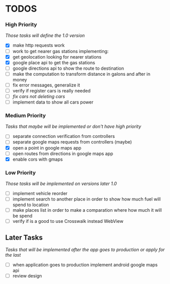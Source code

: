 # TODOS

### High Priority
*Those tasks will define the 1.0 version*

- [x] make http requests work
- [ ] work to get nearer gas stations implementing:
 - [x] get geolocation looking for nearer stations
 - [x] google place api to get the gas stations
 - [ ] google directions api to show the route to destination
- [ ] make the computation to transform distance in galons and after in money
- [ ] fix error messages, generalize it
- [ ] verify if register cars is really needed
- [ ] *fix cars not deleting cars*
- [ ] implement data to show all cars power

### Medium Priority
*Tasks that maybe will be implemented or don't have high priority*
- [ ] separate connection verification from controllers
- [ ] separate google maps requests from controllers (maybe)
- [x] open a point in google maps app
- [ ] open routes from directions in google maps app
- [x] enable cors with gmaps

### Low Priority
*Those tasks will be implemented on versions later 1.0*

- [ ] implement vehicle reorder
- [ ] implement search to another place in order to show how much fuel will spend to location
- [ ] make places list in order to make a comparation where how much it will be spend
- [ ] verify if is a good to use Crosswalk instead WebView

## Later Tasks
*Tasks that will be implemented after the app goes to production or apply for the last*
- [ ] when application goes to production implement android google maps api
- [ ] review design
